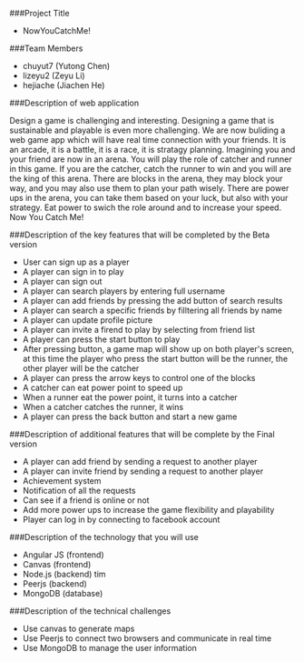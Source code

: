 ###Project Title
- NowYouCatchMe!

###Team Members
- chuyut7 (Yutong Chen)
- lizeyu2 (Zeyu Li)
- hejiache (Jiachen He)

###Description of web application

Design a game is challenging and interesting.
Designing a game that is sustainable and playable is even more challenging.
We are now buliding a web game app which will have real time connection with your friends.
It is an arcade, it is a battle, it is a race, it is stratagy planning.
Imagining you and your friend are now in an arena. You will play the role of catcher and runner in this game.
If you are the catcher, catch the runner to win and you will are the king of this arena.
There are blocks in the arena, they may block your way, and you may also use them to plan your path wisely.
There are power ups in the arena, you can take them based on your luck, but also with your strategy.
Eat power to swich the role around and to increase your speed.
Now You Catch Me!

###Description of the key features that will be completed by the Beta version
- User can sign up as a player
- A player can sign in to play
- A player can sign out
- A player can search players by entering full username
- A player can add friends by pressing the add button of search results
- A player can search a specific friends by filltering all friends by name
- A player can update profile picture
- A player can invite a firend to play by selecting from friend list
- A player can press the start button to play
- After pressing button, a game map will show up on both player's screen, at this time the
  player who press the start button will be the runner, the other player will be the catcher
- A player can press the arrow keys to control one of the blocks
- A catcher can eat power point to speed up
- When a runner eat the power point, it turns into a catcher
- When a catcher catches the runner, it wins
- A player can press the back button and start a new game

###Description of additional features that will be complete by the Final version
- A player can add friend by sending a request to another player
- A player can invite friend by sending a request to another player
- Achievement system
- Notification of all the requests
- Can see if a friend is online or not
- Add more power ups to increase the game flexibility and playability
- Player can log in by connecting to facebook account

###Description of the technology that you will use
- Angular JS (frontend)
- Canvas (frontend)
- Node.js (backend) tim
- Peerjs (backend)
- MongoDB (database)

###Description of the technical challenges
- Use canvas to generate maps
- Use Peerjs to connect two browsers and communicate in real time
- Use MongoDB to manage the user information
